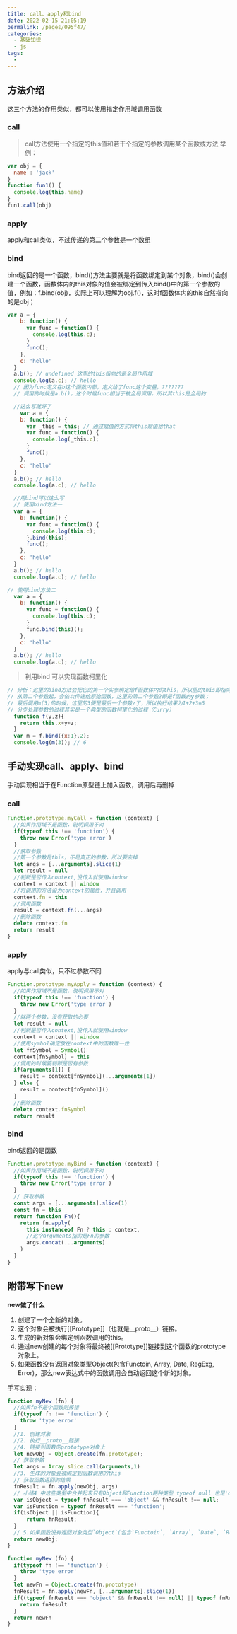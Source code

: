 ```yaml
---
title: call、apply和bind
date: 2022-02-15 21:05:19
permalink: /pages/095f47/
categories:
  - 基础知识
  - js
tags:
  - 
---
```


## 方法介绍
这三个方法的作用类似，都可以使用指定作用域调用函数
### call
> call方法使用一个指定的this值和若干个指定的参数调用某个函数或方法
举例：
```js
var obj = {
  name : 'jack'
}
function fun1() {
  console.log(this.name)
}
fun1.call(obj)
```
### apply
apply和call类似，不过传递的第二个参数是一个数组  

### bind
bind返回的是一个函数，bind()方法主要就是将函数绑定到某个对象，bind()会创建一个函数，函数体内的this对象的值会被绑定到传入bind()中的第一个参数的值，例如：f.bind(obj)，实际上可以理解为obj.f()，这时f函数体内的this自然指向的是obj；  
```js
var a = {
    b: function() {
      var func = function() {
        console.log(this.c);
      }
      func();
    },
    c: 'hello'
  }
  a.b(); // undefined 这里的this指向的是全局作用域
  console.log(a.c); // hello
  // 因为func定义在b这个函数内部，定义给了func这个变量，???????
  // 调用的时候是a.b()，这个时候func相当于被全局调用，所以其this是全局的
```
```js
  //这么写就好了
    var a = {
    b: function() {
      var _this = this; // 通过赋值的方式将this赋值给that
      var func = function() {
        console.log(_this.c);
      }
      func();
    },
    c: 'hello'
  }
  a.b(); // hello
  console.log(a.c); // hello
```
```js
  //用bind可以这么写
  // 使用bind方法一
  var a = {
    b: function() {
      var func = function() {
        console.log(this.c);
      }.bind(this);
      func();
    },
    c: 'hello'
  }
  a.b(); // hello
  console.log(a.c); // hello

// 使用bind方法二
  var a = {
    b: function() {
      var func = function() {
        console.log(this.c);
      }
      func.bind(this)();
    },
    c: 'hello'
  }
  a.b(); // hello
  console.log(a.c); // hello
```
> 利用bind 可以实现函数柯里化
```js
// 分析：这里的bind方法会把它的第一个实参绑定给f函数体内的this，所以里的this即指向{x:1}对象；
// 从第二个参数起，会依次传递给原始函数，这里的第二个参数2即是f函数的y参数；
// 最后调用m(3)的时候，这里的3便是最后一个参数z了，所以执行结果为1+2+3=6
// 分步处理参数的过程其实是一个典型的函数柯里化的过程（Curry）
  function f(y,z){
    return this.x+y+z;
  }
  var m = f.bind({x:1},2);
  console.log(m(3)); // 6
```

## 手动实现call、apply、bind
手动实现相当于在Function原型链上加入函数，调用后再删掉
### call
```js
Function.prototype.myCall = function (context) {
  //如果作用域不是函数，说明调用不对
  if(typeof this !== 'function') {
    throw new Error('type error')
  }
  //获取参数
  //第一个参数是this，不是真正的参数，所以要去掉
  let args = [...arguments].slice(1)
  let result = null
  //判断是否传入context,没传入就使用window
  context = context || window
  //将调用的方法设为context的属性，并且调用
  context.fn = this
  //调用函数
  result = context.fn(...args)
  //删除函数
  delete context.fn
  return result
}
```

### apply
apply与call类似，只不过参数不同
```js
Function.prototype.myApply = function (context) {
  //如果作用域不是函数，说明调用不对
  if(typeof this !== 'function') {
    throw new Error('type error')
  }
  //就两个参数，没有获取的必要
  let result = null
  //判断是否传入context,没传入就使用window
  context = context || window
  //使用symbol确定放在context中的函数唯一性
  let fnSymbol = Symbol()
  context[fnSymbol] = this
  //调用的时候要判断是否有参数
  if(arguments[1]) {
    result = context[fnSymbol](...arguments[1])
  } else {
    result = context[fnSymbol]()
  }
  //删除函数
  delete context.fnSymbol
  return result
```
### bind
bind返回的是函数
```js
Function.prototype.myBind = function (context) {
  //如果作用域不是函数，说明调用不对
  if(typeof this !== 'function') {
    throw new Error('type error')
  }
  // 获取参数
  const args = [...arguments].slice(1)
  const fn = this
  return function Fn(){
    return fn.apply(
      this instanceof Fn ? this : context,
      //这个arguments指的是Fn的参数
      args.concat(...arguments)
    )
  }
}
```

## 附带写下new
**new做了什么**  
1. 创建了一个全新的对象。  
2. 这个对象会被执行[[Prototype]]（也就是__proto__）链接。  
3. 生成的新对象会绑定到函数调用的this。  
4. 通过new创建的每个对象将最终被[[Prototype]]链接到这个函数的prototype对象上。  
5. 如果函数没有返回对象类型Object(包含Functoin, Array, Date, RegExg, Error)，那么new表达式中的函数调用会自动返回这个新的对象。  

手写实现：  
```js
function myNew (fn) {
  //如果fn不是个函数则报错
  if(typeof fn !== 'function') {
    throw 'type error'
  }
  //1. 创建对象
  //2. 执行__proto__链接
  //4. 链接到函数的prototype对象上
  let newObj = Object.create(fn.prototype);
  // 获取参数
  let args = Array.slice.call(arguments,1)
  //3. 生成的对象会被绑定到函数调用的this
  // 获取函数返回的结果
  fnResult = fn.apply(newObj, args)
  // 小结4 中这些类型中合并起来只有Object和Function两种类型 typeof null 也是'object'所以要不等于null，排除null
  var isObject = typeof fnResult === 'object' && fnResult !== null;
  var isFunction = typeof fnResult === 'function';
  if(isObject || isFunction){
      return fnResult;
  }
  // 5.如果函数没有返回对象类型`Object`(包含`Functoin`, `Array`, `Date`, `RegExg`, `Error`)，那么`new`表达式中的函数调用会自动返回这个新的对象。
  return newObj;
}
```

```js
function myNew (fn) {
  if(typeof fn !== 'function') {
    throw 'type error'
  }
  let newFn = Object.create(fn.prototype)
  fnResult = fn.apply(newFn, [...arguments].slice(1))
  if((typeof fnResult === 'object' && fnResult !== null) || typeof fnResult === 'function') {
    return fnResult
  }
  return newFn
}
```